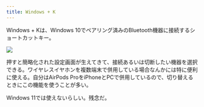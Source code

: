 ```yaml
---
title: Windows + K
---
```

Windows + Kは、Windows 10でペアリング済みのBluetooth機器に接続するショートカットキー。

![](https://lh5.googleusercontent.com/8YtiIkbz3KL05qCcEdVOthV9Hpd_TaPiZ5ylaGVU8OIyGE1qsXWc0NTSTKaoyYhWhceS9byUA3XjCCok5t_0IAPHj2yGWgE23rRFEIvG6erfrxVKrDs9lF1SE5esKFeGkcVELELFMF_T7kA01PREygzWQaaUKvv_l_uXAdSlD_-22rimquz9DaB67gbx)

押すと簡略化された設定画面が生えてきて、接続あるいは切断したい機器を選択できる。ワイヤレスイヤホンを複数端末で併用している場合なんかには特に便利に使える。自分はAirPods ProをiPhoneとPCで併用しているので、切り替えるときにこの機能を使うことが多い。

Windows 11では使えないらしい。残念だ。
